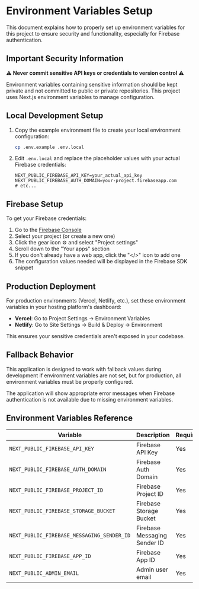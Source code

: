 # Environment Variables Setup

This document explains how to properly set up environment variables for this project to ensure security and functionality, especially for Firebase authentication.

## Important Security Information

⚠️ **Never commit sensitive API keys or credentials to version control** ⚠️

Environment variables containing sensitive information should be kept private and not committed to public or private repositories. This project uses Next.js environment variables to manage configuration.

## Local Development Setup

1. Copy the example environment file to create your local environment configuration:

   ```bash
   cp .env.example .env.local
   ```

2. Edit `.env.local` and replace the placeholder values with your actual Firebase credentials:

   ```
   NEXT_PUBLIC_FIREBASE_API_KEY=your_actual_api_key
   NEXT_PUBLIC_FIREBASE_AUTH_DOMAIN=your-project.firebaseapp.com
   # etc...
   ```

## Firebase Setup

To get your Firebase credentials:

1. Go to the [Firebase Console](https://console.firebase.google.com/)
2. Select your project (or create a new one)
3. Click the gear icon ⚙️ and select "Project settings"
4. Scroll down to the "Your apps" section
5. If you don't already have a web app, click the "</>" icon to add one
6. The configuration values needed will be displayed in the Firebase SDK snippet

## Production Deployment

For production environments (Vercel, Netlify, etc.), set these environment variables in your hosting platform's dashboard:

- **Vercel**: Go to Project Settings → Environment Variables
- **Netlify**: Go to Site Settings → Build & Deploy → Environment

This ensures your sensitive credentials aren't exposed in your codebase.

## Fallback Behavior

This application is designed to work with fallback values during development if environment variables are not set, but for production, all environment variables must be properly configured.

The application will show appropriate error messages when Firebase authentication is not available due to missing environment variables.

## Environment Variables Reference

| Variable                                   | Description                  | Required |
| ------------------------------------------ | ---------------------------- | -------- |
| `NEXT_PUBLIC_FIREBASE_API_KEY`             | Firebase API Key             | Yes      |
| `NEXT_PUBLIC_FIREBASE_AUTH_DOMAIN`         | Firebase Auth Domain         | Yes      |
| `NEXT_PUBLIC_FIREBASE_PROJECT_ID`          | Firebase Project ID          | Yes      |
| `NEXT_PUBLIC_FIREBASE_STORAGE_BUCKET`      | Firebase Storage Bucket      | Yes      |
| `NEXT_PUBLIC_FIREBASE_MESSAGING_SENDER_ID` | Firebase Messaging Sender ID | Yes      |
| `NEXT_PUBLIC_FIREBASE_APP_ID`              | Firebase App ID              | Yes      |
| `NEXT_PUBLIC_ADMIN_EMAIL`                  | Admin user email             | Yes      |
